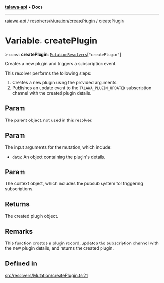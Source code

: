 [**talawa-api**](../../../../README.md) • **Docs**

***

[talawa-api](../../../../modules.md) / [resolvers/Mutation/createPlugin](../README.md) / createPlugin

# Variable: createPlugin

\> `const` **createPlugin**: [`MutationResolvers`](../../../../types/generatedGraphQLTypes/type-aliases/MutationResolvers.md)\[`"createPlugin"`\]

Creates a new plugin and triggers a subscription event.

This resolver performs the following steps:

1. Creates a new plugin using the provided arguments.
2. Publishes an update event to the `TALAWA_PLUGIN_UPDATED` subscription channel with the created plugin details.

## Param

The parent object, not used in this resolver.

## Param

The input arguments for the mutation, which include:
  - `data`: An object containing the plugin's details.

## Param

The context object, which includes the pubsub system for triggering subscriptions.

## Returns

The created plugin object.

## Remarks

This function creates a plugin record, updates the subscription channel with the new plugin details, and returns the created plugin.

## Defined in

[src/resolvers/Mutation/createPlugin.ts:21](https://github.com/PalisadoesFoundation/talawa-api/blob/4a88fe62b20ebda9653c55ae8d39d6c6fac8831f/src/resolvers/Mutation/createPlugin.ts#L21)
